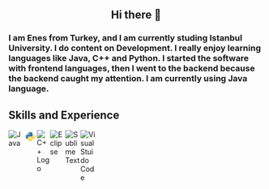<h2 align="center"/> Hi there 👋 </>
<p align="center">
<p><h3>I am Enes from Turkey, and I am currently studing Istanbul University. I do content on Development. I really enjoy learning languages like Java, C++ and Python. I started the software with frontend languages, then I went to the backend because the backend caught my attention. I am currently using Java language.</></p>


## Skills and Experience
<img align="left" alt="Java" width="30px" src="https://cdn-icons-png.flaticon.com/512/143/143687.png"/>
<img align="left" alt="Python" width="26px" src="https://raw.githubusercontent.com/github/explore/cebd63002168a05a6a642f309227eefeccd92950/topics/python/python.png"/>
<img align="left" width="26"src="https://raw.githubusercontent.com/isocpp/logos/master/cpp_logo.png" alt="C++ Logo"/>
<img align="left" alt="Eclipse" width="30px" src="https://icons.iconarchive.com/icons/papirus-team/papirus-apps/256/eclipse-icon.png"/>
<img align="left" alt="Sublime Text" width="30px" src="https://icons.iconarchive.com/icons/papirus-team/papirus-apps/256/sublime-text-icon.png"/>
<img align="left" alt="Visual Stuido Code" width="30px" src="https://icons.iconarchive.com/icons/pictogrammers/material/256/microsoft-visual-studio-code-icon.png"/>
